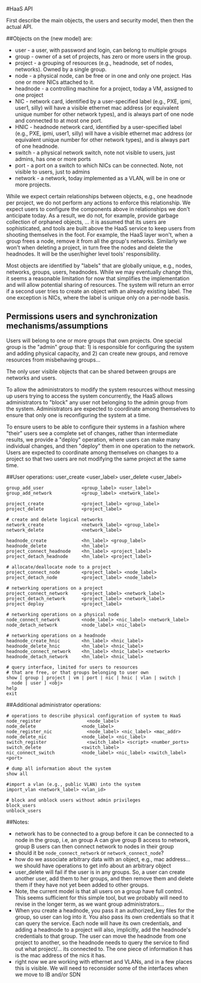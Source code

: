 #HaaS API

First describe the main objects, the users and security model, then
then the actual API.

##Objects on the (new model) are:

* user - a user, with password and login, can belong to multiple groups
* group - owner of a set of projects, has zero or more users in the
  group. 
* project - a grouping of resources (e.g., headnode, set of nodes,
  networks). Owned by a single group. 
* node - a physical node, can be free or in one and only one
  project. Has one or more  NICs attached to it.   
* headnode   - a controlling machine for a project, today a VM, assigned
  to one project  
* NIC - network card, identified by a user-specified label (e.g.,
  PXE, ipmi, user1, silly) will have a visible ethernet mac address
  (or equivalent unique number for other network types), and is always
  part of one node and connected to at most one port.
* HNIC - headnode network card, identified by a user-specified label (e.g.,
  PXE, ipmi, user1, silly) will have a visible ethernet mac address
  (or equivalent unique number for other network types), and is always
  part of one headnode.
* switch - a physical network switch, note not visible to
  users, just admins, has one or more ports
* port - a port on a switch to which NICs can be connected.
  Note, not visible to users, just to admins 
* network - a network, today implemented as a VLAN, will be in one or
  more projects.  

While we expect certain relationships between objects, e.g., one
headnode per project, we do not perform any actions to enforce this
relationship.  We expect users to configure the components above in
relationships we don't anticipate today.  As a result, we do not, for
example, provide garbage collection of orphaned objects, ... it is
assumed that its users are sophisticated, and tools are built above
the HaaS service to keep users from shooting themselves in the foot.
For example, the HaaS layer won't, when a group frees a node, remove
it from all the group's networks.  Similarly we won't when deleting a
project, in turn free the nodes and delete the headnodes.  It will be
the user/higher level tools' responsibility.  

Most objects are identified by "labels" that are globally unique,
e.g., nodes, networks, groups, users, headnodes.  While we may
eventually change this, it seems a reasonable limitation for now that
simplifies the implementation and will allow potential sharing of
resources. The system will return an error if a second user tries to
create an object with an already existing label. The one exception is
NICs, where the label is unique only on a per-node basis. 

## Permissions users and synchronization mechanisms/assumptions

Users will belong to one or more groups that own projects.  One
special group is the "admin" group that: 1) is responsible for
configuring the system and adding physical capacity, and 2) can create
new groups, and remove resources from misbehaving groups...

The only user visible objects that can be shared between groups are
networks and users. 

To allow the administrators to modify the system resources without
messing up users trying to access the system concurrently, the HaaS
allows administrators to "block" any user not belonging to the admin
group from the system. Administrators are expected to coordinate among
themselves to ensure that only one is reconfiguring the system at a
time. 

To ensure users to be able to configure their systems in a fashion
where "their" users see a complete set of changes, rather than
intermediate results, we provide a "deploy" operation, where users can
make many individual changes, and then "deploy" them in one operation to
the network.  Users are expected to coordinate among themselves on
changes to a project so that two users are not modifying the same
project at the same time. 


##User operations:
    user_create                 <user_label> <password>
    user_delete                 <user_label>
 
    group_add_user              <group_label> <user_label> 
    group_add_network           <group_label> <network_label> 

    project_create              <project_label> <group_label>
    project_delete              <project_label>
 
    # create and delete logical networks
    network_create              <network_label> <group_label>
    network_delete              <network_label>
 
    headnode_create             <hn_label> <group_label>
    headnode_delete             <hn_label>
    project_connect_headnode    <hn_label> <project_label>
    project_detach_headnode     <hn_label> <project_label>
 
    # allocate/deallocate node to a project
    project_connect_node        <project_label> <node_label> 
    project_detach_node         <project_label> <node_label> 
 
    # networking operations on a project
    project_connect_network     <project_label> <network_label>
    project_detach_network      <project_label> <network_label>
    project deploy              <project_label>
 
    # networking operations on a physical node
    node_connect_network        <node_label> <nic_label> <network_label>
    node_detach_network         <node_label> <nic_label> 
 
    # networking operations on a headnode
    headnode_create_hnic        <hn_label> <hnic_label> 
    headnode_delete_hnic        <hn_label> <hnic_label>
    headnode_connect_network    <hn_label> <hnic_label> <network>
    headnode_detach_network     <hn_label> <hnic_label> 
 
    # query interface, limited for users to resources 
    # that are free, or that groups belonging to user own
    show [ group | project | vm | port | nic | hnic | vlan | switch |
      node | user ] <obj> 
    help
    exit

##Additional administrator operations:

    # operations to describe physical configuration of system to HaaS
    node_register                 <node_label>
    node_delete                 <node_label>
    node_register_nic             <node_label> <nic_label> <mac_addr>
    node_delete_nic             <node_label> <nic_label> 
    switch_register               <switch_label> <script> <number_ports>
    switch_delete               <switch_label> 
    nic_connect_switch          <node_label> <nic_label> <switch_label> <port>
 
    # dump all information about the system
    show all

    #import a vlan (e.g., public VLAN) into the system
    import_vlan <network_label> <vlan_id>

    # block and unblock users without admin privileges
    block_users
    unblock_users


##Notes:
* network has to be connected to a group before it can be connected 
  to a node in the group, i.e, an group A can give group B access to
  network, group B users can then connect network to nodes in their group
* should it be `node_connect_network` or `network_connect_node`?
* how do we associate arbitrary data with an object, e.g., mac
  address... we should have operations to get info about an arbitrary
  object 
* user_delete will fail if the user is in any groups.  So, a user can
  create another user, add them to her groups, and then remove them and
  delete them if they have not yet been added to other groups.  
* Note, the current model is that all users on a group have full
  control.  This seems sufficient for this simple tool, but we
  probably will need to revise in the longer term, as we want group
  administrators...
* When you create a headnode, you pass it an authorized_key files for
  the group, so user can log into it.  You also pass its own
  credentials so  that it can query the service. Each node will have
  its own credentials, and adding a headnode to a project will also,
  implicitly, add the headnode's credentials to that group. The user
  can move the headnode from one project to another, so the headnode
  needs to query the service to find out what project/... its
  connected to. The one piece   of information it has is the mac
  address of the nics it has. 
* right now we are working with ethernet and VLANs, and in a few
  places this is visible.  We will need to reconsider some of the
  interfaces when we move to IB and/or SDN
